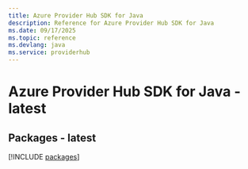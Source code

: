 ```yaml
---
title: Azure Provider Hub SDK for Java
description: Reference for Azure Provider Hub SDK for Java
ms.date: 09/17/2025
ms.topic: reference
ms.devlang: java
ms.service: providerhub
---
```

# Azure Provider Hub SDK for Java - latest
## Packages - latest
[!INCLUDE [packages](provider-hub-index.md)]